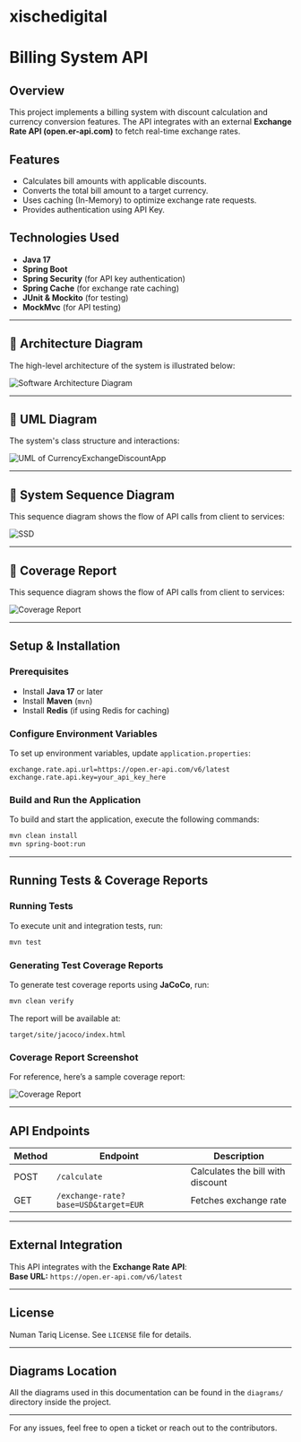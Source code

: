# xischedigital

# Billing System API

## Overview
This project implements a billing system with discount calculation and currency conversion features. The API integrates with an external **Exchange Rate API (open.er-api.com)** to fetch real-time exchange rates.

## Features
- Calculates bill amounts with applicable discounts.
- Converts the total bill amount to a target currency.
- Uses caching (In-Memory) to optimize exchange rate requests.
- Provides authentication using API Key.

## Technologies Used
- **Java 17**  
- **Spring Boot**  
- **Spring Security** (for API key authentication)  
- **Spring Cache** (for exchange rate caching)  
- **JUnit & Mockito** (for testing)  
- **MockMvc** (for API testing)  

---

## 📌 Architecture Diagram  
The high-level architecture of the system is illustrated below:

![Software Architecture Diagram](https://github.com/user-attachments/assets/042c93db-ba36-4b66-9c6e-50b750aeb4c5)

---


## 📌 UML Diagram  
The system's class structure and interactions:


![UML of CurrencyExchangeDiscountApp](https://github.com/user-attachments/assets/106a63a5-2fa3-4fe7-8344-9091c81bf5aa)

---

## 📌 System Sequence Diagram  
This sequence diagram shows the flow of API calls from client to services:

![SSD](https://github.com/user-attachments/assets/f69aa76e-b378-4607-b9ca-9bd074924d2a)

---

## 📌 Coverage Report  
This sequence diagram shows the flow of API calls from client to services:


![Coverage Report](https://github.com/user-attachments/assets/b46b5145-959e-4fa3-b19b-dd97ae987b30)

---

## Setup & Installation

### Prerequisites
- Install **Java 17** or later
- Install **Maven** (`mvn`)
- Install **Redis** (if using Redis for caching)

### Configure Environment Variables
To set up environment variables, update `application.properties`:

```properties
exchange.rate.api.url=https://open.er-api.com/v6/latest
exchange.rate.api.key=your_api_key_here
```

### Build and Run the Application
To build and start the application, execute the following commands:

```sh
mvn clean install
mvn spring-boot:run
```

---

## Running Tests & Coverage Reports

### Running Tests
To execute unit and integration tests, run:

```sh
mvn test
```

### Generating Test Coverage Reports
To generate test coverage reports using **JaCoCo**, run:

```sh
mvn clean verify
```
The report will be available at:

```
target/site/jacoco/index.html
```

### Coverage Report Screenshot  
For reference, here’s a sample coverage report:

![Coverage Report](https://github.com/user-attachments/assets/c1fcbccc-b5b6-479f-a2f2-122b8022b56f)

---

## API Endpoints
| Method | Endpoint                               | Description                     |
|--------|----------------------------------------|---------------------------------|
| POST   | `/calculate`                           | Calculates the bill with discount |
| GET    | `/exchange-rate?base=USD&target=EUR` | Fetches exchange rate          |

---

## External Integration  
This API integrates with the **Exchange Rate API**:  
**Base URL:** `https://open.er-api.com/v6/latest`

---

## License  
Numan Tariq License. See `LICENSE` file for details.

---

## Diagrams Location  
All the diagrams used in this documentation can be found in the `diagrams/` directory inside the project.

---

For any issues, feel free to open a ticket or reach out to the contributors.


